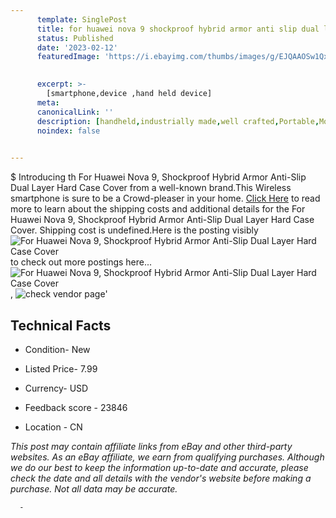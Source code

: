 ```yaml
---
      template: SinglePost
      title: for huawei nova 9 shockproof hybrid armor anti slip dual layer hard case cover
      status: Published
      date: '2023-02-12'
      featuredImage: 'https://i.ebayimg.com/thumbs/images/g/EJQAAOSw1Qxi1Qjv/s-l225.jpg'
       

      excerpt: >-
        [smartphone,device ,hand held device]
      meta:
      canonicalLink: ''
      description: [handheld,industrially made,well crafted,Portable,Mobile,Compact,Convenient,Lightweight,Maneuverable,Man-portable,Miniature,Carriable,Hand-held,Light,Holdable,Transportable,Mobile device,Pocket-sized,On-the-go,Wireless,Cordless,Compact size,Convenient size, smartphone,device ,hand held device]
      noindex: false
      

---
```

$
      Introducing th For Huawei Nova 9, Shockproof Hybrid Armor Anti-Slip Dual Layer Hard Case Cover from a well-known brand.This Wireless smartphone is sure to be a Crowd-pleaser in your home. [Click Here](https://www.ebay.com/itm/265784959401?hash=item3de204a1a9%3Ag%3AEJQAAOSw1Qxi1Qjv&mkevt=1&mkcid=1&mkrid=711-53200-19255-0&campid=%253CePNCampaignId%253E&customid=%253CreferenceId%253E&toolid=10049) to read more to learn about the shipping costs and additional details for the For Huawei Nova 9, Shockproof Hybrid Armor Anti-Slip Dual Layer Hard Case Cover. Shipping cost is undefined.Here is the posting visibly ![For Huawei Nova 9, Shockproof Hybrid Armor Anti-Slip Dual Layer Hard Case Cover](https://i.ebayimg.com/thumbs/images/g/EJQAAOSw1Qxi1Qjv/s-l225.jpg) to check out more postings here... ![For Huawei Nova 9, Shockproof Hybrid Armor Anti-Slip Dual Layer Hard Case Cover](https://i.ebayimg.com/images/g/EJQAAOSw1Qxi1Qjv/s-l1600.jpg), ![check vendor page](https://origin-galleryplus.ebayimg.com/ws/web/265784959401_2_0_1/225x225.jpg,https://origin-galleryplus.ebayimg.com/ws/web/265784959401_3_0_1/225x225.jpg,https://origin-galleryplus.ebayimg.com/ws/web/265784959401_4_0_1/225x225.jpg,https://origin-galleryplus.ebayimg.com/ws/web/265784959401_5_0_1/225x225.jpg,https://origin-galleryplus.ebayimg.com/ws/web/265784959401_6_0_1/225x225.jpg,https://origin-galleryplus.ebayimg.com/ws/web/265784959401_7_0_1/225x225.jpg,https://origin-galleryplus.ebayimg.com/ws/web/265784959401_8_0_1/225x225.jpg,https://origin-galleryplus.ebayimg.com/ws/web/265784959401_9_0_1/225x225.jpg,https://origin-galleryplus.ebayimg.com/ws/web/265784959401_10_0_1/225x225.jpg,https://origin-galleryplus.ebayimg.com/ws/web/265784959401_11_0_1/225x225.jpg,https://origin-galleryplus.ebayimg.com/ws/web/265784959401_12_0_1/225x225.jpg)'

      

 ## Technical Facts 



     
      

 - Condition- New 


      

 - Listed Price- 7.99 


      

 - Currency- USD 


      

 - Feedback score - 23846 


      

 - Location - CN 


      
      

 *_This post may contain affiliate links from eBay and other third-party websites. As an eBay affiliate, we earn from qualifying purchases. Although we do our best to keep the information up-to-date and accurate, please check the date and all details with the vendor's website before making a purchase. Not all data may be accurate._*




      -
